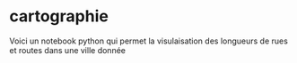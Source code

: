 # cartographie

Voici un notebook python qui permet la visulaisation des longueurs de rues et routes dans une ville donnée
